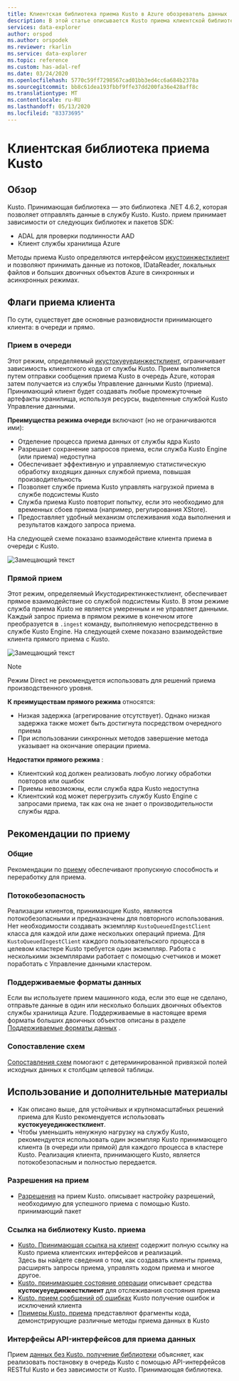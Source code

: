 ```yaml
---
title: Клиентская библиотека приема Kusto в Azure обозреватель данных | Документация Майкрософт
description: В этой статье описывается Kusto приема клиентской библиотеки в Azure обозреватель данных.
services: data-explorer
author: orspod
ms.author: orspodek
ms.reviewer: rkarlin
ms.service: data-explorer
ms.topic: reference
ms.custom: has-adal-ref
ms.date: 03/24/2020
ms.openlocfilehash: 5770c59ff7298567cad01bb3ed4cc6a684b2378a
ms.sourcegitcommit: bb8c61dea193fbbf9ffe37dd200fa36e428aff8c
ms.translationtype: MT
ms.contentlocale: ru-RU
ms.lasthandoff: 05/13/2020
ms.locfileid: "83373695"
---
```

# <a name="kusto-ingest-client-library"></a>Клиентская библиотека приема Kusto

## <a name="overview"></a>Обзор
Kusto. Принимающая библиотека — это библиотека .NET 4.6.2, которая позволяет отправлять данные в службу Kusto.
Kusto. прием принимает зависимости от следующих библиотек и пакетов SDK:

* ADAL для проверки подлинности AAD
* Клиент службы хранилища Azure

Методы приема Kusto определяются интерфейсом [икустоинжестклиент](kusto-ingest-client-reference.md#interface-ikustoingestclient) и позволяют принимать данные из потоков, IDataReader, локальных файлов и больших двоичных объектов Azure в синхронных и асинхронных режимах.

## <a name="ingest-client-flavors"></a>Флаги приема клиента
По сути, существует две основные разновидности принимающего клиента: в очереди и прямо.

### <a name="queued-ingestion"></a>Прием в очереди
Этот режим, определяемый [икустокуеуединжестклиент](kusto-ingest-client-reference.md#interface-ikustoqueuedingestclient), ограничивает зависимость клиентского кода от службы Kusto. Прием выполняется путем отправки сообщения приема Kusto в очередь Azure, которая затем получается из службы Управление данными Kusto (приема). Принимающий клиент будет создавать любые промежуточные артефакты хранилища, используя ресурсы, выделенные службой Kusto Управление данными.

**Преимущества режима очереди** включают (но не ограничиваются ими):

* Отделение процесса приема данных от службы ядра Kusto
* Разрешает сохранение запросов приема, если служба Kusto Engine (или приема) недоступна
* Обеспечивает эффективную и управляемую статистическую обработку входящих данных службой приема, повышая производительность
* Позволяет службе приема Kusto управлять нагрузкой приема в службе подсистемы Kusto
* Служба приема Kusto повторит попытку, если это необходимо для временных сбоев приема (например, регулирования XStore).
* Предоставляет удобный механизм отслеживания хода выполнения и результатов каждого запроса приема.

На следующей схеме показано взаимодействие клиента приема в очереди с Kusto.

![Замещающий текст](../images/queued-ingest.jpg "приема в очереди")

### <a name="direct-ingestion"></a>Прямой прием
Этот режим, определяемый Икустодиректинжестклиент, обеспечивает прямое взаимодействие со службой подсистемы Kusto. В этом режиме служба приема Kusto не является умеренным и не управляет данными. Каждый запрос приема в прямом режиме в конечном итоге преобразуется в `.ingest` команду, выполняемую непосредственно в службе Kusto Engine.
На следующей схеме показано взаимодействие клиента прямого приема с Kusto.

![Замещающий текст](../images/direct-ingest.jpg "прямой прием")

> [!NOTE]
> Режим Direct не рекомендуется использовать для решений приема производственного уровня.

**К преимуществам прямого режима** относятся:

* Низкая задержка (агрегирование отсутствует). Однако низкая задержка также может быть достигнута посредством очередного приема
* При использовании синхронных методов завершение метода указывает на окончание операции приема.

**Недостатки прямого режима** :

* Клиентский код должен реализовать любую логику обработки повторов или ошибок
* Приемы невозможны, если служба ядра Kusto недоступна
* Клиентский код может перегрузить службу Kusto Engine с запросами приема, так как она не знает о производительности службы ядра.

## <a name="ingestion-best-practices"></a>Рекомендации по приему

### <a name="general"></a>Общие
Рекомендации по [приему](kusto-ingest-best-practices.md) обеспечивают пропускную способность и переработку для приема.

### <a name="thread-safety"></a>Потокобезопасность
Реализации клиентов, принимающие Kusto, являются потокобезопасными и предназначены для повторного использования. Нет необходимости создавать экземпляр `KustoQueuedIngestClient` класса для каждой или даже нескольких операций приема. Для `KustoQueuedIngestClient` каждого пользовательского процесса в целевом кластере Kusto требуется один экземпляр. Работа с несколькими экземплярами работает с помощью счетчиков и может поработать с Управление данными кластером.

### <a name="supported-data-formats"></a>Поддерживаемые форматы данных
Если вы используете прием машинного кода, если это еще не сделано, отправьте данные в один или несколько больших двоичных объектов службы хранилища Azure. Поддерживаемые в настоящее время форматы больших двоичных объектов описаны в разделе [Поддерживаемые форматы данных](../../../ingestion-supported-formats.md) .

### <a name="schema-mapping"></a>Сопоставление схем
[Сопоставления схем](../../management/mappings.md) помогают с детерминированной привязкой полей исходных данных к столбцам целевой таблицы.

## <a name="usage-and-further-reading"></a>Использование и дополнительные материалы

* Как описано выше, для устойчивых и крупномасштабных решений приема для Kusto рекомендуется использовать **кустокуеуединжестклиент**.
* Чтобы уменьшить ненужную нагрузку на службу Kusto, рекомендуется использовать один экземпляр Kusto принимающего клиента (в очереди или прямой) для каждого процесса в кластере Kusto. Реализация клиента, принимающего Kusto, является потокобезопасным и полностью передается.

### <a name="ingestion-permissions"></a>Разрешения на прием
* [Разрешения](kusto-ingest-client-permissions.md) на прием Kusto. описывает настройку разрешений, необходимую для успешного приема с помощью Kusto. принимающий пакет

### <a name="kustoingest-library-reference"></a>Ссылка на библиотеку Kusto. приема
* [Kusto. Принимающая ссылка на клиент](kusto-ingest-client-reference.md) содержит полную ссылку на Kusto приема клиентских интерфейсов и реализаций.<BR>Здесь вы найдете сведения о том, как создавать клиенты приема, расширять запросы приема, управлять ходом приема и многое другое.
* [Kusto. принимающее состояние операции](kusto-ingest-client-status.md) описывает средства **кустокуеуединжестклиент** для отслеживания состояния приема
* [Kusto. прием сообщений об ошибках](kusto-ingest-client-errors.md) Kusto получение ошибок и исключений клиента
* [Примеры Kusto. приема](kusto-ingest-client-examples.md) представляют фрагменты кода, демонстрирующие различные методы приема данных в Kusto

### <a name="data-ingestion-rest-apis"></a>Интерфейсы API-интерфейсов для приема данных
Прием [данных без Kusto. получение библиотеки](kusto-ingest-client-rest.md) объясняет, как реализовать постановку в очередь Kusto с помощью API-интерфейсов RESTful Kusto и без зависимости от Kusto. Принимающая библиотека.
